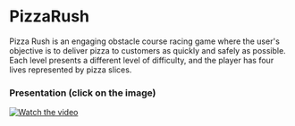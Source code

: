 # PizzaRush

Pizza Rush is an engaging obstacle course racing game where the user's objective is to deliver pizza to customers as quickly and safely as possible. Each level presents a different level of difficulty, and the player has four lives represented by pizza slices.

### Presentation (click on the image)

[![Watch the video](https://i.imgur.com/)](https://youtu.be/)
